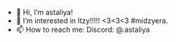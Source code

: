 - 👋 Hi, I’m astaliya!
- 👀 I’m interested in Itzy!!!!! <3<3<3 #midzyera.
- 📫 How to reach me: Discord: @.astaliya
